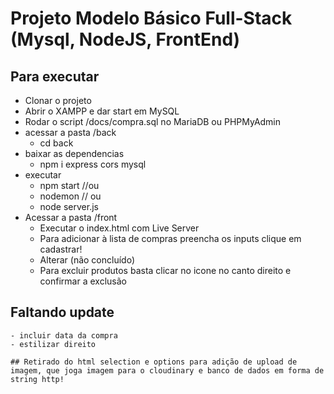# Projeto Modelo Básico Full-Stack (Mysql, NodeJS, FrontEnd)
## Para executar
- Clonar o projeto
- Abrir o XAMPP e dar start em MySQL
- Rodar o script /docs/compra.sql no MariaDB ou PHPMyAdmin
- acessar a pasta /back
    - cd back
- baixar as dependencias
    - npm i express cors mysql
- executar
    - npm start //ou
    - nodemon // ou
    - node server.js
- Acessar a pasta /front
    - Executar o index.html com Live Server
    - Para adicionar à lista de compras preencha os inputs clique em cadastrar!
    - Alterar (não concluído)
    - Para excluir produtos basta clicar no icone no canto direito e confirmar a exclusão

 ## Faltando update
    - incluir data da compra
    - estilizar direito

    ## Retirado do html selection e options para adição de upload de imagem, que joga imagem para o cloudinary e banco de dados em forma de string http!

